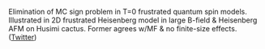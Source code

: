 
Elimination of MC sign problem in T=0 frustrated quantum spin models. Illustrated in 2D frustrated Heisenberg model in large B-field & Heisenberg AFM on Husimi cactus. Former agrees w/MF & no finite-size effects. ([Twitter](https://twitter.com/JoshuahHeath/status/1245001522225741826))
